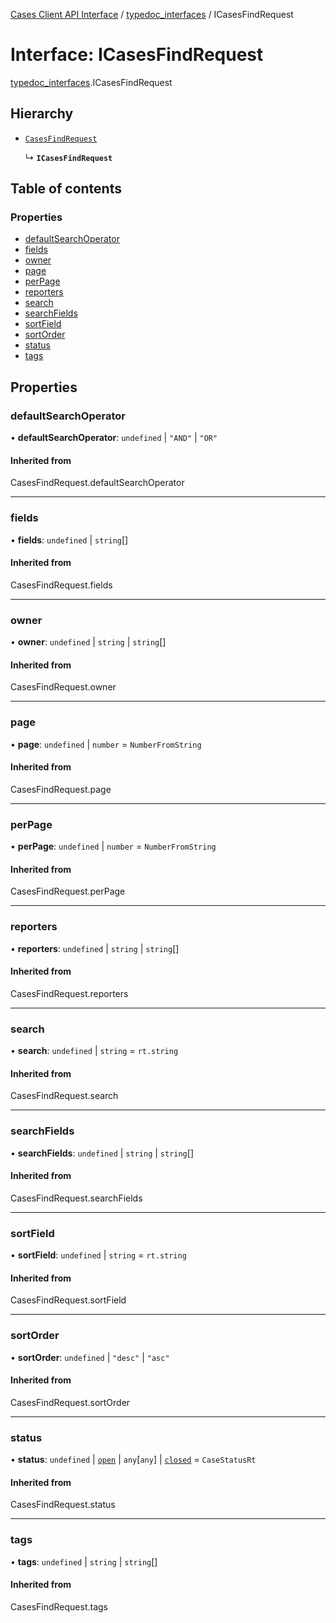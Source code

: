 [Cases Client API Interface](../README.md) / [typedoc\_interfaces](../modules/typedoc_interfaces.md) / ICasesFindRequest

# Interface: ICasesFindRequest

[typedoc_interfaces](../modules/typedoc_interfaces.md).ICasesFindRequest

## Hierarchy

- [`CasesFindRequest`](../modules/client.__internalNamespace.md#casesfindrequest)

  ↳ **`ICasesFindRequest`**

## Table of contents

### Properties

- [defaultSearchOperator](typedoc_interfaces.ICasesFindRequest.md#defaultsearchoperator)
- [fields](typedoc_interfaces.ICasesFindRequest.md#fields)
- [owner](typedoc_interfaces.ICasesFindRequest.md#owner)
- [page](typedoc_interfaces.ICasesFindRequest.md#page)
- [perPage](typedoc_interfaces.ICasesFindRequest.md#perpage)
- [reporters](typedoc_interfaces.ICasesFindRequest.md#reporters)
- [search](typedoc_interfaces.ICasesFindRequest.md#search)
- [searchFields](typedoc_interfaces.ICasesFindRequest.md#searchfields)
- [sortField](typedoc_interfaces.ICasesFindRequest.md#sortfield)
- [sortOrder](typedoc_interfaces.ICasesFindRequest.md#sortorder)
- [status](typedoc_interfaces.ICasesFindRequest.md#status)
- [tags](typedoc_interfaces.ICasesFindRequest.md#tags)

## Properties

### defaultSearchOperator

• **defaultSearchOperator**: `undefined` \| ``"AND"`` \| ``"OR"``

#### Inherited from

CasesFindRequest.defaultSearchOperator

___

### fields

• **fields**: `undefined` \| `string`[]

#### Inherited from

CasesFindRequest.fields

___

### owner

• **owner**: `undefined` \| `string` \| `string`[]

#### Inherited from

CasesFindRequest.owner

___

### page

• **page**: `undefined` \| `number` = `NumberFromString`

#### Inherited from

CasesFindRequest.page

___

### perPage

• **perPage**: `undefined` \| `number` = `NumberFromString`

#### Inherited from

CasesFindRequest.perPage

___

### reporters

• **reporters**: `undefined` \| `string` \| `string`[]

#### Inherited from

CasesFindRequest.reporters

___

### search

• **search**: `undefined` \| `string` = `rt.string`

#### Inherited from

CasesFindRequest.search

___

### searchFields

• **searchFields**: `undefined` \| `string` \| `string`[]

#### Inherited from

CasesFindRequest.searchFields

___

### sortField

• **sortField**: `undefined` \| `string` = `rt.string`

#### Inherited from

CasesFindRequest.sortField

___

### sortOrder

• **sortOrder**: `undefined` \| ``"desc"`` \| ``"asc"``

#### Inherited from

CasesFindRequest.sortOrder

___

### status

• **status**: `undefined` \| [`open`](../enums/client.__internalNamespace.CaseStatuses.md#open) \| `any`[`any`] \| [`closed`](../enums/client.__internalNamespace.CaseStatuses.md#closed) = `CaseStatusRt`

#### Inherited from

CasesFindRequest.status

___

### tags

• **tags**: `undefined` \| `string` \| `string`[]

#### Inherited from

CasesFindRequest.tags
